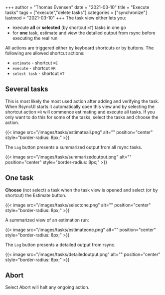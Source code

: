 +++
author = "Thomas Evensen"
date = "2021-03-10"
title =  "Execute tasks"
tags = ["execute","delete tasks"]
categories = ["synchronize"]
lastmod = "2021-03-10"
+++
The task view either lets you:

- execute **all** or **selected** (by shortcut `⌘T`) tasks in one go
- for **one** task, estimate and view the detailed output from rsync before executing the real run

All actions are triggered either by keyboard shortcuts or by buttons. The following are allowed shortcut actions:

- `estimate` - shortcut `⌘E`
- `execute` - shortcut `⌘R`
- `select task` - shortcut `⌘T`

## Several tasks

This is most likely the most used action after adding and verifying the task. When RsyncUI starts it automatically open this view and by selecting the shortcut action `⌘R` will commence estimating and execute all tasks. If you only want to do this for some of the tasks, select the tasks and choose the action.

{{< image src="/images/tasks/estimateall.png" alt="" position="center" style="border-radius: 8px;" >}}

The `Log` button presents a summarized output from all rsync tasks.

{{< image src="/images/tasks/summarizedoutput.png" alt="" position="center" style="border-radius: 8px;" >}}

## One task

**Choose** (not select) a task when the task view is opened and select (or by shortcut) the Estimate button.

{{< image src="/images/tasks/selectone.png" alt="" position="center" style="border-radius: 8px;" >}}

A summarized view of an estimation run:

{{< image src="/images/tasks/estimateone.png" alt="" position="center" style="border-radius: 8px;" >}}

The `Log` button presents a detailed output from rsync.

{{< image src="/images/tasks/detailedoutput.png" alt="" position="center" style="border-radius: 8px;" >}}

## Abort

Select Abort will halt any ongoing action.
